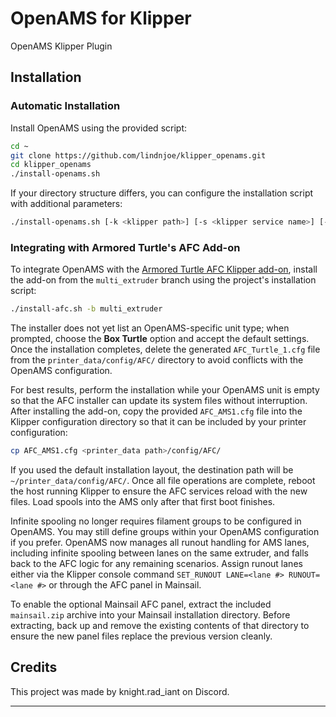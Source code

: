 # OpenAMS for Klipper  
OpenAMS Klipper Plugin

## Installation

### Automatic Installation

Install OpenAMS using the provided script:

```bash  
cd ~  
git clone https://github.com/lindnjoe/klipper_openams.git  
cd klipper_openams  
./install-openams.sh  
```  

If your directory structure differs, you can configure the installation script with additional parameters:  

```bash  
./install-openams.sh [-k <klipper path>] [-s <klipper service name>] [-c <configuration path>]
```

### Integrating with Armored Turtle's AFC Add-on

To integrate OpenAMS with the [Armored Turtle AFC Klipper add-on](https://github.com/ArmoredTurtle/AFC-Klipper-Add-On), install the add-on from
the `multi_extruder` branch using the project's installation script:

```bash
./install-afc.sh -b multi_extruder
```

The installer does not yet list an OpenAMS-specific unit type; when prompted,
choose the **Box Turtle** option and accept the default settings. Once the
installation completes, delete the generated `AFC_Turtle_1.cfg` file from the
`printer_data/config/AFC/` directory to avoid conflicts with the OpenAMS
configuration.

For best results, perform the installation while your OpenAMS unit is empty so
that the AFC installer can update its system files without interruption. After
installing the add-on, copy the provided `AFC_AMS1.cfg` file into the Klipper
configuration directory so that it can be included by your printer
configuration:

```bash
cp AFC_AMS1.cfg <printer_data path>/config/AFC/
```

If you used the default installation layout, the destination path will be
`~/printer_data/config/AFC/`. Once all file operations are complete, reboot the
host running Klipper to ensure the AFC services reload with the new files.
Load spools into the AMS only after that first boot finishes.

Infinite spooling no longer requires filament groups to be configured in
OpenAMS. You may still define groups within your OpenAMS configuration if you
prefer. OpenAMS now manages all runout handling for AMS lanes, including
infinite spooling between lanes on the same extruder, and falls back to the AFC
logic for any remaining scenarios. Assign runout lanes either via the Klipper
console command `SET_RUNOUT LANE=<lane #> RUNOUT=<lane #>` or through the AFC
panel in Mainsail.

To enable the optional Mainsail AFC panel, extract the included `mainsail.zip`
archive into your Mainsail installation directory. Before extracting, back up
and remove the existing contents of that directory to ensure the new panel
files replace the previous version cleanly.

## Credits  

This project was made by knight.rad_iant on Discord.

---
